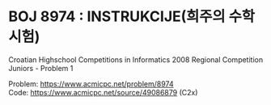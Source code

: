 # BOJ 8974 : INSTRUKCIJE(희주의 수학시험)
Croatian Highschool Competitions in Informatics 2008 Regional Competition Juniors - Problem 1  
  
Problem: https://www.acmicpc.net/problem/8974  
Code: https://www.acmicpc.net/source/49086879 (C2x)
